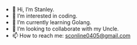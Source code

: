- 👋 Hi, I’m Stanley.
- 👀 I’m interested in coding. 
- 🌱 I’m currently learning Golang.
- 💞️ I’m looking to collaborate with my Uncle.
- 📫 How to reach me: sconline0405@gmail.com

<!---
1676737/1676737 is a ✨ special ✨ repository because its `README.md` (this file) appears on your GitHub profile.
You can click the Preview link to take a look at your changes.
--->
